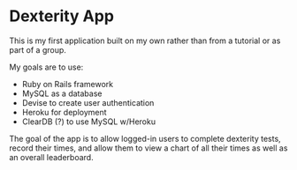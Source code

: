 # Dexterity App

This is my first application built on my own rather than from a tutorial or as part of a group.

My goals are to use:
-  Ruby on Rails framework
-  MySQL as a database
-  Devise to create user authentication
-  Heroku for deployment
-  ClearDB (?) to use MySQL w/Heroku

The goal of the app is to allow logged-in users to complete dexterity tests, record their times, and allow them to view a chart of all their times as well as an overall leaderboard.
